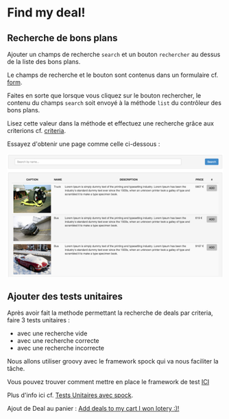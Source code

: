 # Find my deal!

## Recherche de bons plans

Ajouter un champs de recherche <code>search</code> et un bouton <code>rechercher</code> au dessus de la liste des bons plans.

Le champs de recherche et le bouton sont contenus dans un formulaire cf. [form](http://docs.grails.org/3.2.11/ref/Tags/form.html).

Faites en sorte que lorsque vous cliquez sur le bouton rechercher, le contenu du champs <code>search</code> soit envoyé à la méthode <code>list</code> du contrôleur des bons plans.

Lisez cette valeur dans la méthode et effectuez une recherche grâce aux criterions cf. [criteria](http://docs.grails.org/3.3.2/ref/Domain%20Classes/createCriteria.html).

Essayez d'obtenir une page comme celle ci-dessous :

![Alt text](https://github.com/larpomatic/larpo-deals/blob/master/hands-on/img/deal_list_criteria.png)

## Ajouter des tests unitaires

Après avoir fait la methode permettant la recherche de deals par criteria, faire 3 tests unitaires :
- avec une recherche vide
- avec une recherche correcte
- avec une recherche incorrecte

Nous allons utiliser groovy avec le framework spock qui va nous faciliter la tâche.

Vous pouvez trouver comment mettre en place le framework de test [ICI](https://geowarin.github.io/test-java-with-groovy.html)

Plus d'info ici cf. [Tests Unitaires avec spock](http://spockframework.org/spock/docs/1.1/index.html).

Ajout de Deal au panier : [Add deals to my cart I won lotery :)!](p4.md)
